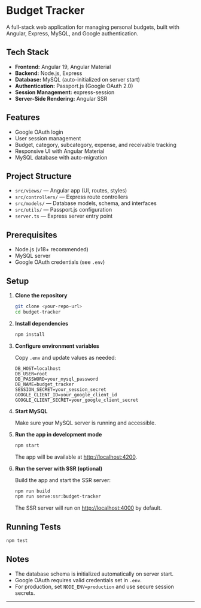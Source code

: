 # Budget Tracker

A full-stack web application for managing personal budgets, built with Angular, Express, MySQL, and Google authentication.

## Tech Stack

- **Frontend:** Angular 19, Angular Material
- **Backend:** Node.js, Express
- **Database:** MySQL (auto-initialized on server start)
- **Authentication:** Passport.js (Google OAuth 2.0)
- **Session Management:** express-session
- **Server-Side Rendering:** Angular SSR

## Features

- Google OAuth login
- User session management
- Budget, category, subcategory, expense, and receivable tracking
- Responsive UI with Angular Material
- MySQL database with auto-migration

## Project Structure

- `src/views/` — Angular app (UI, routes, styles)
- `src/controllers/` — Express route controllers
- `src/models/` — Database models, schema, and interfaces
- `src/utils/` — Passport.js configuration
- `server.ts` — Express server entry point

## Prerequisites

- Node.js (v18+ recommended)
- MySQL server
- Google OAuth credentials (see `.env`)

## Setup

1. **Clone the repository**

   ```sh
   git clone <your-repo-url>
   cd budget-tracker
   ```

2. **Install dependencies**

   ```sh
   npm install
   ```

3. **Configure environment variables**

   Copy `.env` and update values as needed:

   ```
   DB_HOST=localhost
   DB_USER=root
   DB_PASSWORD=your_mysql_password
   DB_NAME=budget_tracker
   SESSION_SECRET=your_session_secret
   GOOGLE_CLIENT_ID=your_google_client_id
   GOOGLE_CLIENT_SECRET=your_google_client_secret
   ```

4. **Start MySQL**

   Make sure your MySQL server is running and accessible.

5. **Run the app in development mode**

   ```sh
   npm start
   ```

   The app will be available at [http://localhost:4200](http://localhost:4200).

6. **Run the server with SSR (optional)**

   Build the app and start the SSR server:

   ```sh
   npm run build
   npm run serve:ssr:budget-tracker
   ```

   The SSR server will run on [http://localhost:4000](http://localhost:4000) by default.

## Running Tests

```sh
npm test
```

## Notes

- The database schema is initialized automatically on server start.
- Google OAuth requires valid credentials set in `.env`.
- For production, set `NODE_ENV=production` and use secure session secrets.

---